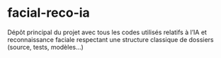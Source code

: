 # facial-reco-ia

Dépôt principal du projet avec tous les codes utilisés relatifs à l’IA et reconnaissance faciale respectant une structure classique de dossiers (source, tests, modèles...)
